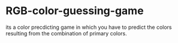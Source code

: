 # RGB-color-guessing-game
its a color precdicting game in which you have to predict the colors resulting from the combination of primary colors.
